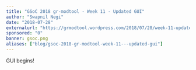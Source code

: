 ```yaml
---
title: "GSoC 2018 gr-modtool - Week 11 - Updated GUI"
author: "Swapnil Negi"
date: "2018-07-28"
externalurl: "https://grmodtool.wordpress.com/2018/07/28/week-11-updated-gui/"
sponsored: "0"
banner: gsoc.png
aliases: ["blog/gsoc-2018-gr-modtool-week-11---updated-gui"]
---
```

GUI begins!
<!--more-->
